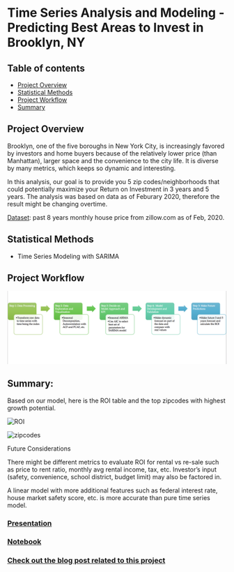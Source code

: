 
# Time Series Analysis and Modeling - Predicting Best Areas to Invest in Brooklyn, NY 


## Table of contents
* [Project Overview](#project-overview)
* [Statistical Methods](#statistical-methods)
* [Project Workflow](#project-workflow)
* [Summary](#summary)


## Project Overview

Brooklyn, one of the five boroughs in New York City, is increasingly favored by investors and home buyers because of the relatively lower price (than Manhattan), larger space and the convenience to the city life. It is diverse by many metrics, which keeps so dynamic and interesting.  

In this analysis, our goal is to provide you 5 zip codes/neighborhoods that could potentially maximize your Return on Investment in 3 years and 5 years. The analysis was based on data as of Feburary 2020, therefore the result might be changing overtime. 


[Dataset](https://www.zillow.com/research/data/): past 8 years monthly house price from zillow.com as of Feb, 2020. 


## Statistical Methods

* Time Series Modeling with SARIMA

## Project Workflow

![process](./images/timeseriesmodelprocess.png)


## Summary:

Based on our model, here is the ROI table and the top zipcodes with highest growth potential.

![ROI](.images/ROI.png)

![zipcodes](.images/brooklyn_5_best_zip.JPG)

Future Considerations

There might be different metrics to evaluate ROI for rental vs re-sale such as price to rent ratio, monthly avg rental income, tax, etc. Investor’s input (safety, convenience, school district, budget limit) may also be factored in. 

A linear model with more additional features such as federal interest rate, house market safety score, etc. is more accurate than pure time series model.


### [Presentation](https://github.com/bonniema/House-Price-Prediction-with-Time-Series/blob/master/Brooklyn_House_Price_Time_Series.pptx)

### [Notebook](https://github.com/bonniema/House-Price-Prediction-with-Time-Series/blob/master/TimeSeries_Modeling_Analysis.ipynb)

### [Check out the blog post related to this project](https://towardsdatascience.com/time-series-modeling-with-arima-to-predict-future-house-price-9b180c3bbd2f)







